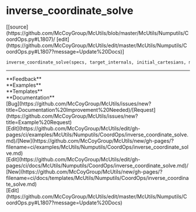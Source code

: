 # <a id="McUtils.McUtils.Numputils.CoordOps.inverse_coordinate_solve">inverse_coordinate_solve</a>
<div class="docs-source-link" markdown="1">
[[source](https://github.com/McCoyGroup/McUtils/blob/master/McUtils/Numputils/CoordOps.py#L1807)/
[edit](https://github.com/McCoyGroup/McUtils/edit/master/McUtils/Numputils/CoordOps.py#L1807?message=Update%20Docs)]
</div>

```python
inverse_coordinate_solve(specs, target_internals, initial_cartesians, masses=None, remove_translation_rotation=True, order=None, solver_order=None, tol=0.001, max_iterations=15, max_displacement=0.5, gradient_function=None, gradient_scaling=0.1, method='gradient-descent', optimizer_parameters=None, line_search=False, damping_parameter=None, damping_exponent=None, restart_interval=None, raise_on_failure=False, return_internals=True, return_expansions=True, base_transformation=None, reference_internals=None, fixed_atoms=None, fixed_coords=None, angle_ordering='ijk'): 
```













---


<div markdown="1" class="text-secondary">
<div class="container">
  <div class="row">
   <div class="col" markdown="1">
**Feedback**   
</div>
   <div class="col" markdown="1">
**Examples**   
</div>
   <div class="col" markdown="1">
**Templates**   
</div>
   <div class="col" markdown="1">
**Documentation**   
</div>
   <div class="col" markdown="1">
   
</div>
   <div class="col" markdown="1">
   
</div>
   <div class="col" markdown="1">
   
</div>
</div>
  <div class="row">
   <div class="col" markdown="1">
[Bug](https://github.com/McCoyGroup/McUtils/issues/new?title=Documentation%20Improvement%20Needed)/[Request](https://github.com/McCoyGroup/McUtils/issues/new?title=Example%20Request)   
</div>
   <div class="col" markdown="1">
[Edit](https://github.com/McCoyGroup/McUtils/edit/gh-pages/ci/examples/McUtils/Numputils/CoordOps/inverse_coordinate_solve.md)/[New](https://github.com/McCoyGroup/McUtils/new/gh-pages/?filename=ci/examples/McUtils/Numputils/CoordOps/inverse_coordinate_solve.md)   
</div>
   <div class="col" markdown="1">
[Edit](https://github.com/McCoyGroup/McUtils/edit/gh-pages/ci/docs/McUtils/Numputils/CoordOps/inverse_coordinate_solve.md)/[New](https://github.com/McCoyGroup/McUtils/new/gh-pages/?filename=ci/docs/templates/McUtils/Numputils/CoordOps/inverse_coordinate_solve.md)   
</div>
   <div class="col" markdown="1">
[Edit](https://github.com/McCoyGroup/McUtils/edit/master/McUtils/Numputils/CoordOps.py#L1807?message=Update%20Docs)   
</div>
   <div class="col" markdown="1">
   
</div>
   <div class="col" markdown="1">
   
</div>
   <div class="col" markdown="1">
   
</div>
</div>
</div>
</div>